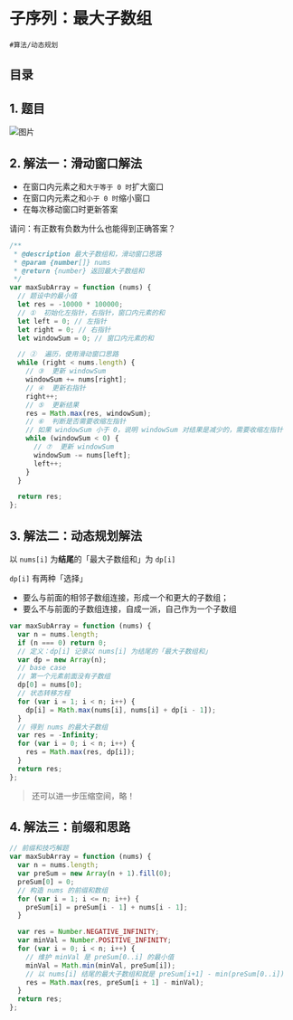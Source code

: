 
# 子序列：最大子数组

`#算法/动态规划` 


## 目录
<!-- toc -->
 ## 1. 题目 

![图片](https://832-1310531898.cos.ap-beijing.myqcloud.com/999.%20Obsidian@832/files/20241111-6.png)

## 2. 解法一：滑动窗口解法

- 在窗口内元素之和`大于等于 0 时`扩大窗口
- 在窗口内元素之和`小于 0 时`缩小窗口
- 在每次移动窗口时更新答案

请问：有正数有负数为什么也能得到正确答案？

```javascript hl:23
/**
 * @description 最大子数组和，滑动窗口思路
 * @param {number[]} nums
 * @return {number} 返回最大子数组和
 */
var maxSubArray = function (nums) {
  // 题设中的最小值
  let res = -10000 * 100000;
  // ①  初始化左指针，右指针，窗口内元素的和
  let left = 0; // 左指针
  let right = 0; // 右指针
  let windowSum = 0; // 窗口内元素的和

  // ②  遍历，使用滑动窗口思路
  while (right < nums.length) {
    // ③  更新 windowSum
    windowSum += nums[right];
    // ④  更新右指针
    right++;
    // ⑤  更新结果
    res = Math.max(res, windowSum);
    // ⑥  判断是否需要收缩左指针
    // 如果 windowSum 小于 0，说明 windowSum 对结果是减少的，需要收缩左指针
    while (windowSum < 0) {
      // ⑦  更新 windowSum
      windowSum -= nums[left];
      left++;
    }
  }

  return res;
};

```

## 3. 解法二：动态规划解法

以 `nums[i]` 为**结尾**的「最大子数组和」为 `dp[i]`

`dp[i]` 有两种「选择」
- 要么与前面的相邻子数组连接，形成一个和更大的子数组；
- 要么不与前面的子数组连接，自成一派，自己作为一个子数组

```javascript
var maxSubArray = function (nums) {
  var n = nums.length;
  if (n === 0) return 0;
  // 定义：dp[i] 记录以 nums[i] 为结尾的「最大子数组和」
  var dp = new Array(n);
  // base case
  // 第一个元素前面没有子数组
  dp[0] = nums[0];
  // 状态转移方程
  for (var i = 1; i < n; i++) {
    dp[i] = Math.max(nums[i], nums[i] + dp[i - 1]);
  }
  // 得到 nums 的最大子数组
  var res = -Infinity;
  for (var i = 0; i < n; i++) {
    res = Math.max(res, dp[i]);
  }
  return res;
};

```

> 还可以进一步压缩空间，略！

## 4. 解法三：前缀和思路

```javascript
// 前缀和技巧解题
var maxSubArray = function (nums) {
  var n = nums.length;
  var preSum = new Array(n + 1).fill(0);
  preSum[0] = 0;
  // 构造 nums 的前缀和数组
  for (var i = 1; i <= n; i++) {
    preSum[i] = preSum[i - 1] + nums[i - 1];
  }

  var res = Number.NEGATIVE_INFINITY;
  var minVal = Number.POSITIVE_INFINITY;
  for (var i = 0; i < n; i++) {
    // 维护 minVal 是 preSum[0..i] 的最小值
    minVal = Math.min(minVal, preSum[i]);
    // 以 nums[i] 结尾的最大子数组和就是 preSum[i+1] - min(preSum[0..i])
    res = Math.max(res, preSum[i + 1] - minVal);
  }
  return res;
};

```

